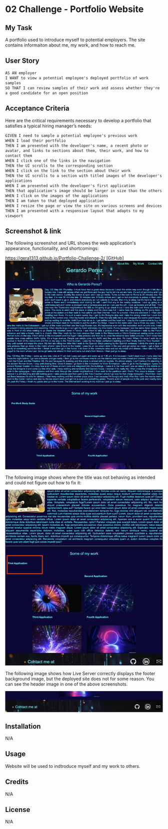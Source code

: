 # 02 Challenge - Portfolio Website

## My Task

A portfolio used to introduce myself to potential employers. The site contains informaiton about me, my work, and how to reach me. 


## User Story

```
AS AN employer
I WANT to view a potential employee's deployed portfolio of work samples
SO THAT I can review samples of their work and assess whether they're a good candidate for an open position
```


## Acceptance Criteria

Here are the critical requirements necessary to develop a portfolio that satisfies a typical hiring manager’s needs:

```
GIVEN I need to sample a potential employee's previous work
WHEN I load their portfolio
THEN I am presented with the developer's name, a recent photo or avatar, and links to sections about them, their work, and how to contact them
WHEN I click one of the links in the navigation
THEN the UI scrolls to the corresponding section
WHEN I click on the link to the section about their work
THEN the UI scrolls to a section with titled images of the developer's applications
WHEN I am presented with the developer's first application
THEN that application's image should be larger in size than the others
WHEN I click on the images of the applications
THEN I am taken to that deployed application
WHEN I resize the page or view the site on various screens and devices
THEN I am presented with a responsive layout that adapts to my viewport
```


## Screenshot & link

The following screenshot and URL shows the web application's appearance, functionality, and shortcomings:

https://gera1313.github.io/Portfolio-Challenge-2/ [GitHub]
![Site Screenshot](./assets/images/Site-Image.png)

The following image shows where the title was not behaving as intended and could not figure out how to fix it:

![Site Screenshot](./assets/images/Title-defect.png)

The following image shows how Live Server correctly displays the footer background image, but the deployed site does not for some reason. You can see the header image in one of the above screenshots. 

![Site Screenshot](./assets/images/Contact-Me.png)

## Installation

N/A

## Usage

Website will be used to indtroduce myself and my work to others. 

## Credits

N/A

## License

N/A